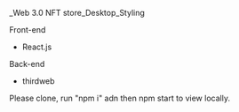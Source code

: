_Web 3.0 NFT store_Desktop_Styling

Front-end

- React.js

Back-end

- thirdweb

Please clone, run "npm i" adn then npm start to view locally. 
